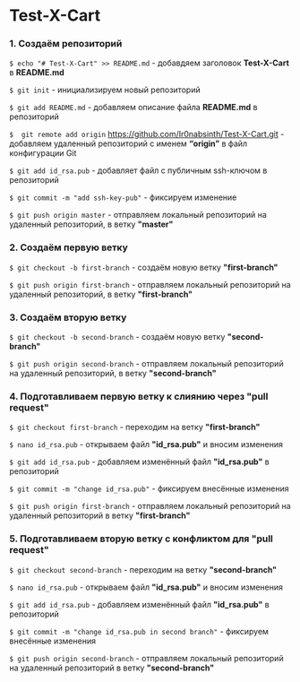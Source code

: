 # Test-X-Cart

### 1. Создаём репозиторий
`$ echo "# Test-X-Cart" >> README.md` - добавдяем заголовок **Test-X-Cart** в **README.md**

`$ git init` - инициализируем новый репозиторий

`$ git add README.md` - добавляем описание файла **README.md** в репозиторий

`$  git remote add origin` https://github.com/Ir0nabsinth/Test-X-Cart.git - добавляем удаленный репозиторий с именем **“origin”** в файл конфигурации Git

`$ git add id_rsa.pub` - добавляет файл с публичным ssh-ключом в репозиторий

`$ git commit -m "add ssh-key-pub"` - фиксируем изменение

`$ git push origin master` - отправляем локальный репозиторий на удаленный репозиторий, в ветку **"master"**

### 2. Создаём первую ветку
`$ git checkout -b first-branch` - создаём новую ветку **"first-branch"**

`$ git push origin first-branch` - отправляем локальный репозиторий на удаленный репозиторий, в ветку **"first-branch"**

### 3. Создаём вторую ветку
`$ git checkout -b second-branch` - создаём новую ветку **"second-branch"**

`$ git push origin second-branch` - отправляем локальный репозиторий на удаленный репозиторий, в ветку **"second-branch"**

### 4. Подготавливаем первую ветку к слиянию через "pull request"
`$ git checkout first-branch` - переходим на ветку **"first-branch"**

`$ nano id_rsa.pub` - открываем файл **"id_rsa.pub"** и вносим изменения 

`$ git add id_rsa.pub` - добавляем изменённый файл **"id_rsa.pub"** в репозиторий

`$ git commit -m "change id_rsa.pub"` - фиксируем внесённые изменения

`$ git push origin first-branch` - отправляем локальный репозиторий на удаленный репозиторий в ветку **"first-branch"**

### 5. Подготавливаем вторую ветку с конфликтом для "pull request"
`$ git checkout second-branch` - переходим на ветку **"second-branch"**

`$ nano id_rsa.pub` - открываем файл **"id_rsa.pub"** и вносим изменения

`$ git add id_rsa.pub` - добавляем изменённый файл **"id_rsa.pub"** в репозиторий

`$ git commit -m "change id_rsa.pub in second branch"` - фиксируем внесённые изменения

`$ git push origin second-branch` - отправляем локальный репозиторий на удаленный репозиторий в ветку **"second-branch"**
